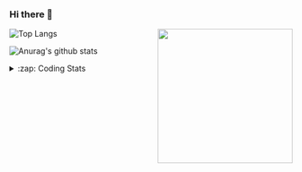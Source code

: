 ### Hi there 👋

<!--
**tao8687/tao8687** is a ✨ _special_ ✨ repository because its `README.md` (this file) appears on your GitHub profile.

Here are some ideas to get you started:

- 🔭 I’m currently working on ...
- 🌱 I’m currently learning ...
- 👯 I’m looking to collaborate on ...
- 🤔 I’m looking for help with ...
- 💬 Ask me about ...
- 📫 How to reach me: ...
- 😄 Pronouns: ...
- ⚡ Fun fact: ...
-->

<img align='right' src="https://media.giphy.com/media/M9gbBd9nbDrOTu1Mqx/giphy.gif" width="240">

  
![Top Langs](https://github-readme-stats.vercel.app/api/top-langs/?username=tao8687&layout=compact&title_color=23238E&text_color=A67D3D)

![Anurag's github stats](https://github-readme-stats.vercel.app/api?username=tao8687&show_icons=true&&text_color=A67D3D&title_color=23238E&show_icons=false&count_private=true&hide=stars)

<details>
  <summary>:zap: Coding Stats</summary>
  <br>
    
<!--START_SECTION:waka-->

```text
From: 07 May 2023 - To: 14 May 2023

C            24 hrs 24 mins  ███████████████▓░░░░░░░░░   62.48 %
Text         8 hrs 51 mins   █████▓░░░░░░░░░░░░░░░░░░░   22.68 %
Python       4 hrs 48 mins   ███░░░░░░░░░░░░░░░░░░░░░░   12.32 %
Makefile     35 mins         ▒░░░░░░░░░░░░░░░░░░░░░░░░   01.52 %
C++          10 mins         ░░░░░░░░░░░░░░░░░░░░░░░░░   00.44 %
```

<!--END_SECTION:waka-->
</details>
